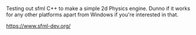 Testing out sfml C++ to make a simple 2d Physics engine. Dunno if it works for any other platforms apart from Windows if you're interested in that.

https://www.sfml-dev.org/
